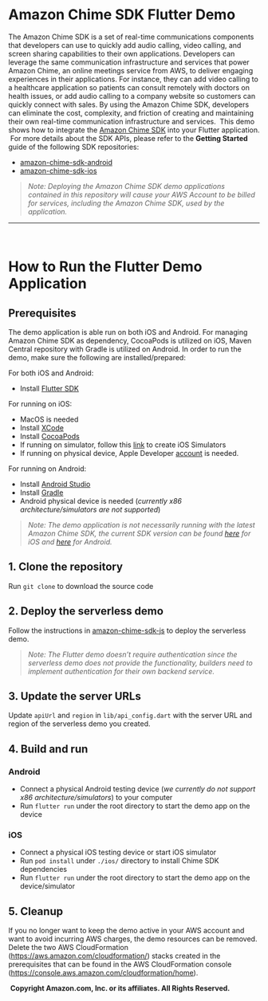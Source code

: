 # Amazon Chime SDK Flutter Demo
The Amazon Chime SDK is a set of real-time communications components that developers can use to quickly add audio calling, video calling, and screen sharing capabilities to their own applications. Developers can leverage the same communication infrastructure and services that power Amazon Chime, an online meetings service from AWS, to deliver engaging experiences in their applications. For instance, they can add video calling to a healthcare application so patients can consult remotely with doctors on health issues, or add audio calling to a company website so customers can quickly connect with sales. By using the Amazon Chime SDK, developers can eliminate the cost, complexity, and friction of creating and maintaining their own real-time communication infrastructure and services.
​
This demo shows how to integrate the [Amazon Chime SDK](https://aws.amazon.com/blogs/business-productivity/amazon-chime-sdks-ios-android/) into your Flutter application.
​
For more details about the SDK APIs, please refer to the **Getting Started** guide of the following SDK repositories:
* [amazon-chime-sdk-android](https://github.com/aws/amazon-chime-sdk-android/blob/master/guides/01_Getting_Started.md)
* [amazon-chime-sdk-ios](https://github.com/aws/amazon-chime-sdk-ios/blob/master/guides/01_Getting_Started.md)
​
> *Note: Deploying the Amazon Chime SDK demo applications contained in this repository will cause your AWS Account to be billed for services, including the Amazon Chime SDK, used by the application.*
---
​
# How to Run the Flutter Demo Application​

## Prerequisites
The demo application is able run on both iOS and Android. For managing Amazon Chime SDK as dependency, CocoaPods is utilized on iOS, Maven Central repository with Gradle is utilized on Android. In order to run the demo, make sure the following are installed/prepared:

For both iOS and Android:
 - Install [Flutter SDK](https://docs.flutter.dev/get-started/install)

For running on iOS:
 - MacOS is needed
 - Install [XCode](https://apps.apple.com/us/app/xcode/id497799835?mt=12)
 - Install [CocoaPods](https://guides.cocoapods.org/using/getting-started.html#getting-started)
 - If running on simulator, follow this [link](https://developer.apple.com/documentation/xcode/installing-additional-simulator-runtimes) to create iOS Simulators
 - If running on physical device, Apple Developer [account](https://developer.apple.com/) is needed.

For running on Android:
 - Install [Android Studio](https://developer.android.com/studio/install)
 - Install [Gradle](https://gradle.org/install/)
 - Android physical device is needed (*currently x86 architecture/simulators are not supported*)

> *Note: The demo application is not necessarily running with the latest Amazon Chime SDK, the current SDK version can be found [here](https://github.com/aws-samples/amazon-chime-sdk-flutter-demo/blob/main/ios/Podfile#L8) for iOS and [here](https://github.com/aws-samples/amazon-chime-sdk-flutter-demo/blob/main/android/app/build.gradle#L76-L77) for Android.*

## 1. Clone the repository
Run `git clone` to download the source code

## 2. Deploy the serverless demo
Follow the instructions in [amazon-chime-sdk-js](https://github.com/aws/amazon-chime-sdk-js/tree/master/demos/serverless) to deploy the serverless demo.
> *Note: The Flutter demo doesn’t require authentication since the serverless demo does not provide the functionality, builders need to implement authentication for their own backend service.*

## 3. Update the server URLs
Update `apiUrl` and `region` in `lib/api_config.dart` with the server URL and region of the serverless demo you created.

## 4. Build and run

### Android
* Connect a physical Android testing device (*we currently do not support x86 architecture/simulators*) to your computer
* Run `flutter run` under the root directory to start the demo app on the device

### iOS
* Connect a physical iOS testing device or start iOS simulator
* Run `pod install` under `./ios/` directory to install Chime SDK dependencies
* Run `flutter run` under the root directory to start the demo app on the device/simulator

## 5. Cleanup
If you no longer want to keep the demo active in your AWS account and want to avoid incurring AWS charges, the demo resources can be removed. Delete the two AWS CloudFormation (https://aws.amazon.com/cloudformation/) stacks created in the prerequisites that can be found in the AWS CloudFormation console (https://console.aws.amazon.com/cloudformation/home).

​
**Copyright Amazon.com, Inc. or its affiliates. All Rights Reserved.**
